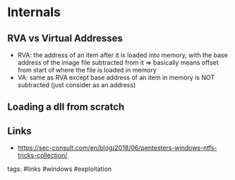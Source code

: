 # Internals

## RVA vs Virtual Addresses
* RVA: the address of an item after it is loaded into memory, with the base address of the image file subtracted from it => basically means offset from start of where the file is loaded in memory
* VA: same as RVA except base address of an item in memory is NOT subtracted  (just consider as an address)

## Loading a dll from scratch




## Links
* https://sec-consult.com/en/blog/2018/06/pentesters-windows-ntfs-tricks-collection/

tags: #links #windows #exploitation 
